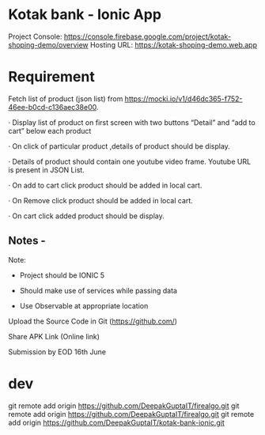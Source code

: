 # Kotak bank - Ionic App

Project Console: https://console.firebase.google.com/project/kotak-shoping-demo/overview
Hosting URL: https://kotak-shoping-demo.web.app

# Requirement
Fetch list of product (json list) from https://mocki.io/v1/d46dc365-f752-46ee-b0cd-c136aec38e00.

·         Display list of product on first screen with two buttons “Detail” and “add to cart” below each product

·         On click  of particular product ,details of product should be display.

·         Details of product should contain one youtube video frame. Youtube URL is present in JSON List.

·         On add to cart click product should be added in local cart.

·         On Remove click product should be added in local cart.

·         On cart click added product should be display.


## Notes - 
Note:

- Project should be IONIC 5

- Should make use of services while passing data

- Use Observable at appropriate location

 

Upload the Source Code in Git (https://github.com/)

 Share APK Link (Online link)

 Submission by EOD 16th June


 
 # dev
 git remote add origin https://github.com/DeepakGuptaIT/firealgo.git 
 git remote add origin https://github.com/DeepakGuptaIT/firealgo.git 
 git remote add origin https://github.com/DeepakGuptaIT/kotak-bank-ionic.git